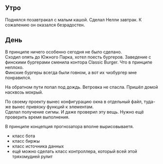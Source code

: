 ## Утро
Поднялся позавтракал с малым кашой. Сделал Нелли завтрак. К сожалению он оказался безрадостен.
## День
В принципе ничего особенно сегодня не было сделано.  
Сходил опять до Южного Парка, хотел поесть бургеров. Заведение с финскими бургерами сменила контора Classic Burger. Что в принципе неплохо.  
Финские бургеры всегда были говном, а вот их чизбургер мне понравился.

На обратном пути попал под дождь. Ветровка не спасла. Пришёл домой насквозь мокрый.

По своему проекту вынес конфигурацию окна в отдельный файл, туда-же вынес привязку функций к элементам.  
Сделал получение сигмы. И даже проверил эту вещь. Нужно ещё проверить время выполнения.

В принципе концепция прогнозатора вполне вырисовываетя.
 - класс бота
 - класс биржы
 - класс источника данных
 - ещё можно сделать класс контроллера, который всей этой тряхомудией рулит